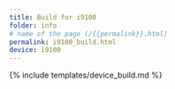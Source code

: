 ```yaml
---
title: Build for i9100
folder: info
# name of the page (/{{permalink}}.html)
permalink: i9100_build.html
device: i9100
---
```

{% include templates/device_build.md %}
